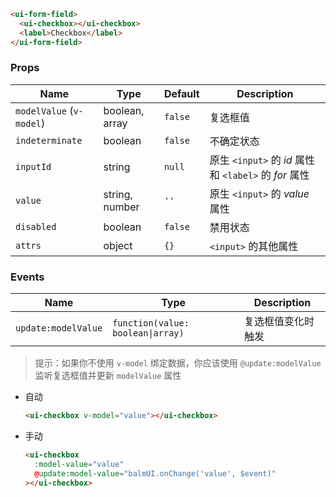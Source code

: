 ```html
<ui-form-field>
  <ui-checkbox></ui-checkbox>
  <label>Checkbox</label>
</ui-form-field>
```

### Props

| Name                     | Type           | Default | Description                                           |
| ------------------------ | -------------- | ------- | ----------------------------------------------------- |
| `modelValue` (`v-model`) | boolean, array | `false` | 复选框值                                              |
| `indeterminate`          | boolean        | `false` | 不确定状态                                            |
| `inputId`                | string         | `null`  | 原生 `<input>` 的 _id_ 属性和 `<label>` 的 _for_ 属性 |
| `value`                  | string, number | `''`    | 原生 `<input>` 的 _value_ 属性                        |
| `disabled`               | boolean        | `false` | 禁用状态                                              |
| `attrs`                  | object         | `{}`    | `<input>` 的其他属性                                  |

### Events

| Name                | Type                              | Description        |
| ------------------- | --------------------------------- | ------------------ |
| `update:modelValue` | `function(value: boolean\|array)` | 复选框值变化时触发 |

> 提示：如果你不使用 `v-model` 绑定数据，你应该使用 `@update:modelValue` 监听复选框值并更新 `modelValue` 属性

- 自动

  ```html
  <ui-checkbox v-model="value"></ui-checkbox>
  ```

- 手动

  ```html
  <ui-checkbox
    :model-value="value"
    @update:model-value="balmUI.onChange('value', $event)"
  ></ui-checkbox>
  ```
